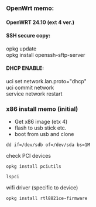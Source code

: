 ### OpenWrt memo:
#### OpenWRT 24.10 (ext 4 ver.)
#### SSH secure copy:
opkg update\
opkg install openssh-sftp-server
#### DHCP ENABLE:
uci set network.lan.proto="dhcp"\
uci commit network\
service network restart
### x86 install memo (initial)
- Get x86 image (etx 4)
- flash to usb stick etc.
- boot from usb and clone
``` 
dd if=/dev/sdb of=/dev/sda bs=1M
```
check PCI devices
```
opkg install pciutils
```
```
lspci
```


wifi driver (specific to device)
```
opkg install rtl8821ce-firmware
```